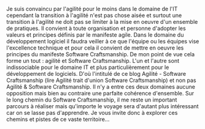 Je suis convaincu par l'agilité pour le moins dans le domaine de l'IT cependant la transition à l'agilité n'est pas chose aisée et surtout une transition à l'agilité ne doit pas se limiter à la mise en oeuvre d'un ensemble de pratiques. Il convient à toute organisation et personne d'adopter les valeurs et principes définis par le manifeste agile. Dans le domaine du développement logiciel il faudra veiller à ce que l'équipe ou les équipes vise l'excellence technique et pour cela il convient de mettre en oeuvre
les principes du manifeste Software Craftsmanship. De mon point de vue cela forme un tout : agilité et Software Craftsmanship. L'un et l'autre sont indissociable pour le domaine IT et plus particulièrement pour le développement de logiciels. D'où l'intitulé de ce blog Agilité - Software Craftsmanship (lire Agilité trait d'union Software Craftsmanship) et non pas Agilité & Software Craftsmanship. Il n'y a entre ces deux domaines aucune opposition mais bien au contraire une parfaite cohérence d'ensemble.
Sur le long chemin du Software Craftsmanship, il me reste un important parcours à réaliser mais qu'importe le voyage sera d'autant plus intéressant car on se lasse pas d'apprendre. Je vous invite donc à explorer ces chemins et pistes de ce vaste territoire...